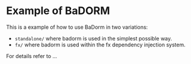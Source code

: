 # Example of BaDORM

This is a example of how to use BaDorm in two variations:

- `standalone/` where badorm is used in the simplest possible way.
- `fx/` where badorm is used within the fx dependency injection system.

For details refer to ...
<!-- TODO add link to docs -->
